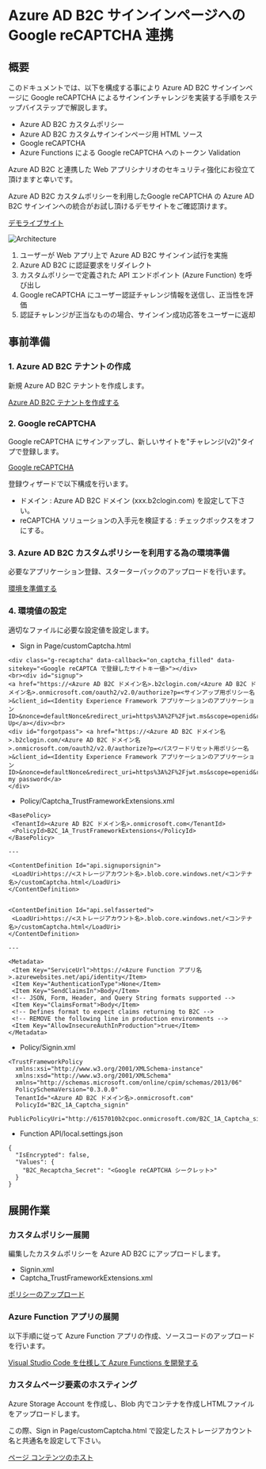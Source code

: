 # Azure AD B2C サインインページへの Google reCAPTCHA 連携
## 概要
このドキュメントでは、以下を構成する事により Azure AD B2C サインインページに Google reCAPTCHA によるサインインチャレンジを実装する手順をステップバイステップで解説します。
- Azure AD B2C カスタムポリシー
- Azure AD B2C カスタムサインインページ用 HTML ソース
- Google reCAPTCHA
- Azure Functions による Google reCAPTCHA へのトークン Validation

Azure AD B2C と連携した Web アプリシナリオのセキュリティ強化にお役立て頂けますと幸いです。

Azure AD B2C カスタムポリシーを利用したGoogle reCAPTCHA の Azure AD B2C サインインへの統合がお試し頂けるデモサイトをご確認頂けます。

[デモライブサイト](https://b2cprod.b2clogin.com/b2cprod.onmicrosoft.com/oauth2/v2.0/authorize?p=B2C_1A_Captcha_signin&client_id=51d907f8-db14-4460-a1fd-27eaeb2a74da&nonce=defaultNonce&redirect_uri=https://jwt.ms&scope=openid&response_type=id_token&prompt=login)

![Architecture](https://github.com/TK3214-MS/POC-B2C-CAPTCHA/assets/89323076/b437c5b4-ab60-458b-a5ab-3cd0805385f2)

1. ユーザーが Web アプリ上で Azure AD B2C サインイン試行を実施
2. Azure AD B2C に認証要求をリダイレクト
3. カスタムポリシーで定義された API エンドポイント (Azure Function) を呼び出し
4. Google reCAPTCHA にユーザー認証チャレンジ情報を送信し、正当性を評価
5. 認証チャレンジが正当なものの場合、サインイン成功応答をユーザーに返却

## 事前準備
### 1. Azure AD B2C テナントの作成
新規 Azure AD B2C テナントを作成します。

[Azure AD B2C テナントを作成する](https://learn.microsoft.com/ja-jp/azure/active-directory-b2c/tutorial-create-tenant#create-an-azure-ad-b2c-tenant)

### 2. Google reCAPTCHA 
Google reCAPTCHA にサインアップし、新しいサイトを"チャレンジ(v2)"タイプで登録します。

[Google reCAPTCHA](https://www.google.com/recaptcha/admin/create)

登録ウィザードで以下構成を行います。

- ドメイン : Azure AD B2C ドメイン (xxx.b2clogin.com) を設定して下さい。
- reCAPTCHA ソリューションの入手元を検証する : チェックボックスをオフにする。

### 3. Azure AD B2C カスタムポリシーを利用する為の環境準備

必要なアプリケーション登録、スターターパックのアップロードを行います。

[環境を準備する](https://learn.microsoft.com/ja-jp/azure/active-directory-b2c/custom-policy-overview#prepare-your-environment)

### 4. 環境値の設定

適切なファイルに必要な設定値を設定します。

- Sign in Page/customCaptcha.html
```
<div class="g-recaptcha" data-callback="on_captcha_filled" data-sitekey="<Google reCAPTCA で登録したサイトキー値>"></div>
<br><div id="signup">
<a href="https://<Azure AD B2C ドメイン名>.b2clogin.com/<Azure AD B2C ドメイン名>.onmicrosoft.com/oauth2/v2.0/authorize?p=<サインアップ用ポリシー名>&client_id=<Identity Experience Framework アプリケーションのアプリケーション ID>&nonce=defaultNonce&redirect_uri=https%3A%2F%2Fjwt.ms&scope=openid&response_type=id_token&prompt=login">Sign Up</a></div><br>
<div id="forgotpass"> <a href="https://<Azure AD B2C ドメイン名>.b2clogin.com/<Azure AD B2C ドメイン名>.onmicrosoft.com/oauth2/v2.0/authorize?p=<パスワードリセット用ポリシー名>&client_id=<Identity Experience Framework アプリケーションのアプリケーション ID>&nonce=defaultNonce&redirect_uri=https%3A%2F%2Fjwt.ms&scope=openid&response_type=id_token&prompt=login">Forgot my password</a>
</div>
```
- Policy/Captcha_TrustFrameworkExtensions.xml
```
<BasePolicy>
 <TenantId><Azure AD B2C ドメイン名>.onmicrosoft.com</TenantId>
 <PolicyId>B2C_1A_TrustFrameworkExtensions</PolicyId>
</BasePolicy>

---

<ContentDefinition Id="api.signuporsignin">
 <LoadUri>https://<ストレージアカウント名>.blob.core.windows.net/<コンテナ名>/customCaptcha.html</LoadUri>
</ContentDefinition>


<ContentDefinition Id="api.selfasserted">
 <LoadUri>https://<ストレージアカウント名>.blob.core.windows.net/<コンテナ名>/customCaptcha.html</LoadUri>
</ContentDefinition>

---

<Metadata>
 <Item Key="ServiceUrl">https://<Azure Function アプリ名>.azurewebsites.net/api/identity</Item>
 <Item Key="AuthenticationType">None</Item>
 <Item Key="SendClaimsIn">Body</Item>
 <!-- JSON, Form, Header, and Query String formats supported -->
 <Item Key="ClaimsFormat">Body</Item>
 <!-- Defines format to expect claims returning to B2C -->
 <!-- REMOVE the following line in production environments -->
 <Item Key="AllowInsecureAuthInProduction">true</Item>
</Metadata>
```

- Policy/Signin.xml
```
<TrustFrameworkPolicy
  xmlns:xsi="http://www.w3.org/2001/XMLSchema-instance"
  xmlns:xsd="http://www.w3.org/2001/XMLSchema"
  xmlns="http://schemas.microsoft.com/online/cpim/schemas/2013/06"
  PolicySchemaVersion="0.3.0.0"
  TenantId="<Azure AD B2C ドメイン名>.onmicrosoft.com"
  PolicyId="B2C_1A_Captcha_signin"
  PublicPolicyUri="http://6157010b2cpoc.onmicrosoft.com/B2C_1A_Captcha_signin">
```

- Function API/local.settings.json
```
{
  "IsEncrypted": false,
  "Values": {
    "B2C_Recaptcha_Secret": "<Google reCAPTCHA シークレット>"
  }
}
```

## 展開作業
### カスタムポリシー展開
編集したカスタムポリシーを Azure AD B2C にアップロードします。

- Signin.xml
- Captcha_TrustFrameworkExtensions.xml

[ポリシーのアップロード](https://learn.microsoft.com/en-us/azure/active-directory-b2c/tutorial-create-user-flows?pivots=b2c-custom-policy#upload-the-policies)

### Azure Function アプリの展開
以下手順に従って Azure Function アプリの作成、ソースコードのアップロードを行います。

[Visual Studio Code を仕様して Azure Functions を開発する](https://learn.microsoft.com/ja-jp/azure/azure-functions/functions-develop-vs-code?tabs=csharp)

### カスタムページ要素のホスティング
Azure Storage Account を作成し、Blob 内でコンテナを作成しHTMLファイルをアップロードします。

この際、Sign in Page/customCaptcha.html で設定したストレージアカウント名と共通名を設定して下さい。

[ページ コンテンツのホスト](https://learn.microsoft.com/ja-jp/azure/active-directory-b2c/customize-ui-with-html?pivots=b2c-custom-policy#hosting-the-page-content)